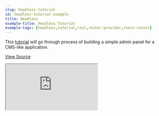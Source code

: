 ```yaml
---
slug: headless-tutorial
id: headless-tutorial-example
title: Headless
example-title: Headless Tutorial
example-tags: [headless,tutorial,rest,router-provider,react-router]
---
```


This [tutorial](/docs/tutorials/headless-tutorial/) will go through process of building a simple admin panel for a CMS-like application.
<br/>

[View Source](https://github.com/pankod/refine/tree/master/examples/tutorial)

<iframe loading="lazy" src="https://stackblitz.com//github/pankod/refine/tree/master/examples/tutorial/headless?embed=1&view=preview&theme=dark&preset=node&ctl=1"
    style={{width: "100%", height:"80vh", border: "0px", borderRadius: "8px", overflow:"hidden"}}
    title="refine-tutorial"
></iframe>

